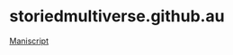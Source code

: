 # storiedmultiverse.github.au
<a href="https://storiedmultiverse.github.io/manuscript/" target="_blank"> Maniscript </a>

